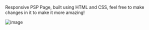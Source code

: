   Responsive PSP Page, built using HTML and CSS, feel free to make changes in it to make it more amazing!


![image](https://user-images.githubusercontent.com/75674561/148423439-ba5ba92c-7b5e-4350-87a8-e49f830135c8.png)
